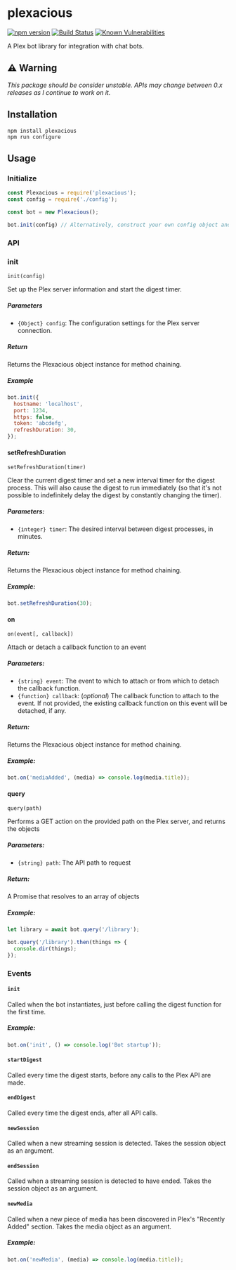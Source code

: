 # plexacious
[![npm version](https://badge.fury.io/js/plexacious.svg)](https://badge.fury.io/js/plexacious)
[![Build Status](https://travis-ci.org/ketsugi/plexacious.svg?branch=master)](https://travis-ci.org/ketsugi/plexacious)
[![Known Vulnerabilities](https://snyk.io/test/github/ketsugi/plexacious/badge.svg)](https://snyk.io/test/github/ketsugi/plexacious)

A Plex bot library for integration with chat bots.

## :warning: Warning
_This package should be consider *unstable*. APIs may change between 0.x releases as I continue to work on it._

## Installation

```
npm install plexacious
npm run configure
```

## Usage

### Initialize
```js
const Plexacious = require('plexacious');
const config = require('./config');

const bot = new Plexacious();

bot.init(config) // Alternatively, construct your own config object and pass it in
```

### API

### init

`init(config)`

Set up the Plex server information and start the digest timer.

##### Parameters
- `{Object} config`: The configuration settings for the Plex server connection.

##### Return
Returns the Plexacious object instance for method chaining.

##### Example
```js
bot.init({
  hostname: 'localhost',
  port: 1234,
  https: false,
  token: 'abcdefg',
  refreshDuration: 30,
});
```

#### setRefreshDuration

`setRefreshDuration(timer)`

Clear the current digest timer and set a new interval timer for the digest process. This will also cause the digest to run immediately (so that it's not possible to indefinitely delay the digest by constantly changing the timer).

##### Parameters:
- `{integer} timer`: The desired interval between digest processes, in minutes.

##### Return:
Returns the Plexacious object instance for method chaining.

##### Example:

```js
bot.setRefreshDuration(30);
```

#### on

`on(event[, callback])`

Attach or detach a callback function to an event

##### Parameters:
- `{string} event`: The event to which to attach or from which to detach the callback function.
- `{function} callback`: (*optional*) The callback function to attach to the event. If not provided, the existing callback function on this event will be detached, if any.

##### Return:
Returns the Plexacious object instance for method chaining.

##### Example:
```js
bot.on('mediaAdded', (media) => console.log(media.title));
```

#### query

`query(path)`

Performs a GET action on the provided path on the Plex server, and returns the objects

##### Parameters:
- `{string} path`: The API path to request

##### Return:
A Promise that resolves to an array of objects

##### Example:
```js
let library = await bot.query('/library');
```

```js
bot.query('/library').then(things => {
  console.dir(things);
});
```

### Events

#### `init`

Called when the bot instantiates, just before calling the digest function for the first time.

##### Example:
```js
bot.on('init', () => console.log('Bot startup'));
```

#### `startDigest`

Called every time the digest starts, before any calls to the Plex API are made.

#### `endDigest`

Called every time the digest ends, after all API calls.

#### `newSession`

Called when a new streaming session is detected. Takes the session object as an argument.

#### `endSession`

Called when a streaming session is detected to have ended. Takes the session object as an argument.

#### `newMedia`

Called when a new piece of media has been discovered in Plex's "Recently Added" section. Takes the media object as an argument.

##### Example:
```js
bot.on('newMedia', (media) => console.log(media.title));
```